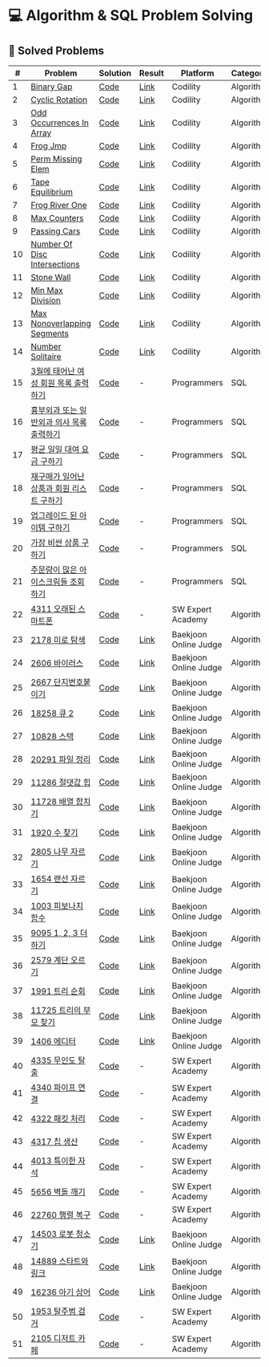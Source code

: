 # 💻 Algorithm & SQL Problem Solving

## 📌 Solved Problems
| # | Problem | Solution | Result | Platform | Category |
|---|---------|----------|--------|----------|----------|
| 1 | [Binary Gap](https://app.codility.com/programmers/lessons/1-iterations/binary_gap/) | [Code](./Codility/1_BinaryGap.py) | [Link](https://app.codility.com/demo/results/training5E535T-RC8/) | Codility | Algorithm |
| 2 | [Cyclic Rotation](https://app.codility.com/programmers/lessons/2-arrays/cyclic_rotation/) | [Code](./Codility/2_CyclicRotation.py) | [Link](https://app.codility.com/demo/results/training9APJJ4-5VG/) | Codility | Algorithm |
| 3 | [Odd Occurrences In Array](https://app.codility.com/programmers/lessons/2-arrays/odd_occurrences_in_array/) | [Code](./Codility/3_OddOccurrencesInArray.py) | [Link](https://app.codility.com/demo/results/trainingSA2U9F-H2T/) | Codility | Algorithm |
| 4 | [Frog Jmp](https://app.codility.com/programmers/lessons/3-time_complexity/frog_jmp/) | [Code](./Codility/4_FrogJmp.py) | [Link](https://app.codility.com/demo/results/training4D6VVV-ZTK/) | Codility | Algorithm |
| 5 | [Perm Missing Elem](https://app.codility.com/programmers/lessons/3-time_complexity/perm_missing_elem/) | [Code](./Codility/5_PermMissingElem.py) | [Link](https://app.codility.com/demo/results/trainingJQNAHH-RMG/) | Codility | Algorithm |
| 6 | [Tape Equilibrium](https://app.codility.com/programmers/lessons/3-time_complexity/tape_equilibrium/) | [Code](./Codility/6_TapeEquilibrium.py) | [Link](https://app.codility.com/demo/results/trainingWG6WZE-FXP/) | Codility | Algorithm |
| 7 | [Frog River One](https://app.codility.com/programmers/lessons/4-counting_elements/frog_river_one/) | [Code](./Codility/7_FrogRiverOne.py) | [Link](https://app.codility.com/demo/results/training3EQEXT-PB5/) | Codility | Algorithm |
| 8 | [Max Counters](https://app.codility.com/programmers/lessons/4-counting_elements/max_counters/) | [Code](./Codility/8_MaxCounters.py) | [Link](https://app.codility.com/demo/results/trainingWJPHE3-HA7/) | Codility | Algorithm |
| 9 | [Passing Cars](https://app.codility.com/programmers/lessons/5-prefix_sums/passing_cars/) | [Code](./Codility/9_PassingCars.py) | [Link](https://app.codility.com/demo/results/training3U95Z8-2NE/) | Codility | Algorithm |
| 10 | [Number Of Disc Intersections](https://app.codility.com/programmers/lessons/6-sorting/number_of_disc_intersections/) | [Code](./Codility/10_NumberOfDiscIntersections.py) | [Link](https://app.codility.com/demo/results/trainingC38T7W-HV7/) | Codility | Algorithm |
| 11 | [Stone Wall](https://app.codility.com/programmers/lessons/7-stacks_and_queues/stone_wall/) | [Code](./Codility/11_StoneWall.py) | [Link](https://app.codility.com/demo/results/trainingNJ9S44-NYK/) | Codility | Algorithm |
| 12 | [Min Max Division](https://app.codility.com/programmers/lessons/14-binary_search_algorithm/min_max_division/) | [Code](./Codility/12_MinMaxDivision.py) | [Link](https://app.codility.com/demo/results/trainingZKD7EF-DUX/) | Codility | Algorithm |
| 13 | [Max Nonoverlapping Segments](https://app.codility.com/programmers/lessons/16-greedy_algorithms/max_nonoverlapping_segments/) | [Code](./Codility/13_MaxNonoverlappingSegments.py) | [Link](https://app.codility.com/demo/results/trainingH6RHUQ-3TY/) | Codility | Algorithm |
| 14 | [Number Solitaire](https://app.codility.com/programmers/lessons/17-dynamic_programming/number_solitaire/) | [Code](./Codility/14_NumberSolitaire.py) | [Link](https://app.codility.com/demo/results/trainingYSTEBG-YX9/) | Codility | Algorithm |
| 15 | [3월에 태어난 여성 회원 목록 출력하기](https://school.programmers.co.kr/learn/courses/30/lessons/131120) | [Code](./Programmers/1_3월에태어난여성회원목록출력하기.sql) | - | Programmers | SQL |
| 16 | [흉부외과 또는 일반외과 의사 목록 출력하기](https://school.programmers.co.kr/learn/courses/30/lessons/132203) | [Code](./Programmers/2_흉부외과또는일반외과의사목록출력하기.sql) | - | Programmers | SQL |
| 17 | [평균 일일 대여 요금 구하기](https://school.programmers.co.kr/learn/courses/30/lessons/151136) | [Code](./Programmers/3_평균일일대여요금구하기.sql) | - | Programmers | SQL |
| 18 | [재구매가 일어난 상품과 회원 리스트 구하기](https://school.programmers.co.kr/learn/courses/30/lessons/131536) | [Code](./Programmers/4_재구매가일어난상품과회원리스트구하기.sql) | - | Programmers | SQL |
| 19 | [업그레이드 된 아이템 구하기](https://school.programmers.co.kr/learn/courses/30/lessons/273711) | [Code](./Programmers/5_업그레이드된아이템구하기.sql) | - | Programmers | SQL |
| 20 | [가장 비싼 상품 구하기](https://school.programmers.co.kr/learn/courses/30/lessons/131697) | [Code](./Programmers/6_가장비싼상품구하기.sql) | - | Programmers | SQL |
| 21 | [주문량이 많은 아이스크림들 조회하기](https://school.programmers.co.kr/learn/courses/30/lessons/133027) | [Code](./Programmers/7_주문량이많은아이스크림들조회하기.sql) | - | Programmers | SQL |
| 22 | [4311 오래된 스마트폰](https://swexpertacademy.com/main/code/problem/problemDetail.do?contestProbId=AWL2vlPKMlQDFAUE) | [Code](./SW-Expert-Academy/4311.%20%5B연습문제%5D%20오래된%20스마트폰/solution.py) | - | SW Expert Academy | Algorithm |
| 23 | [2178 미로 탐색](https://www.acmicpc.net/problem/2178) | [Code](./Baekjoon-Online-Judge/2178.%20미로%20탐색/solution.py) | [Link](https://www.acmicpc.net/source/93287558) | Baekjoon Online Judge | Algorithm |
| 24 | [2606 바이러스](https://www.acmicpc.net/problem/2606) | [Code](./Baekjoon-Online-Judge/2606.%20바이러스/solution.py) | [Link](https://www.acmicpc.net/source/93294365) | Baekjoon Online Judge | Algorithm |
| 25 | [2667 단지번호붙이기](https://www.acmicpc.net/problem/2667) | [Code](Baekjoon-Online-Judge/2667.%20단지번호붙이기/solution.py) | [Link](https://www.acmicpc.net/source/93303571) | Baekjoon Online Judge | Algorithm |
| 26 | [18258 큐 2](https://www.acmicpc.net/problem/18258) | [Code](Baekjoon-Online-Judge/18258.%20큐%202/solution.py) | [Link](https://www.acmicpc.net/source/93309276) | Baekjoon Online Judge | Algorithm |
| 27 | [10828 스택](https://www.acmicpc.net/problem/10828) | [Code](Baekjoon-Online-Judge/10828.%20스택/solution.py) | [Link](https://www.acmicpc.net/source/93326831) | Baekjoon Online Judge | Algorithm |
| 28 | [20291 파일 정리](https://www.acmicpc.net/problem/20291) | [Code](Baekjoon-Online-Judge/20291.%20파일%20정리/solution.py) | [Link](https://www.acmicpc.net/source/93327948) | Baekjoon Online Judge | Algorithm |
| 29 | [11286 절댓값 힙](https://www.acmicpc.net/problem/11286) | [Code](Baekjoon-Online-Judge/11286.%20절댓값%20힙/solution.py) | [Link](https://www.acmicpc.net/source/93334976) | Baekjoon Online Judge | Algorithm |
| 30 | [11728 배열 합치기](https://www.acmicpc.net/problem/11728) | [Code](Baekjoon-Online-Judge/11728.%20배열%20합치기/solution.py) | [Link](https://www.acmicpc.net/source/93347870) | Baekjoon Online Judge | Algorithm |
| 31 | [1920 수 찾기](https://www.acmicpc.net/problem/1920) | [Code](Baekjoon-Online-Judge/1920.%20수%20찾기/solution.py) | [Link](https://www.acmicpc.net/source/93376251) | Baekjoon Online Judge | Algorithm |
| 32 | [2805 나무 자르기](https://www.acmicpc.net/problem/2805) | [Code](Baekjoon-Online-Judge/2805.%20나무%20자르기/solution.py) | [Link](https://www.acmicpc.net/source/93377992) | Baekjoon Online Judge | Algorithm |
| 33 | [1654 랜선 자르기](https://www.acmicpc.net/problem/1654) | [Code](Baekjoon-Online-Judge/1654.%20랜선%20자르기/solution.py) | [Link](https://www.acmicpc.net/source/93384301) | Baekjoon Online Judge | Algorithm |
| 34 | [1003 피보나치 함수](https://www.acmicpc.net/problem/1003) | [Code](Baekjoon-Online-Judge/1003.%20피보나치%20함수/solution.py) | [Link](https://www.acmicpc.net/source/93413690) | Baekjoon Online Judge | Algorithm |
| 35 | [9095 1, 2, 3 더하기](https://www.acmicpc.net/problem/9095) | [Code](Baekjoon-Online-Judge/9095.%201,%202,%203%20더하기/solution.py) | [Link](https://www.acmicpc.net/source/93421298) | Baekjoon Online Judge | Algorithm |
| 36 | [2579 계단 오르기](https://www.acmicpc.net/problem/2579) | [Code](Baekjoon-Online-Judge/2579.%20계단%20오르기/solution.py) | [Link](https://www.acmicpc.net/source/93427977) | Baekjoon Online Judge | Algorithm |
| 37 | [1991 트리 순회](https://www.acmicpc.net/problem/1991) | [Code](Baekjoon-Online-Judge/1991.%20트리%20순회/solution.py) | [Link](https://www.acmicpc.net/source/93451612) | Baekjoon Online Judge | Algorithm |
| 38 | [11725 트리의 부모 찾기](https://www.acmicpc.net/problem/11725) | [Code](Baekjoon-Online-Judge/11725.%20트리의%20부모%20찾기/solution.py) | [Link](https://www.acmicpc.net/source/93460908) | Baekjoon Online Judge | Algorithm |
| 39 | [1406 에디터](https://www.acmicpc.net/problem/1406) | [Code](Baekjoon-Online-Judge/1406.%20에디터/solution.py) | [Link](https://www.acmicpc.net/source/93469965) | Baekjoon Online Judge | Algorithm |
| 40 | [4335 무인도 탈출](https://swexpertacademy.com/main/code/problem/problemDetail.do?contestProbId=AWL6HGz6Ai4DFAUY) | [Code](./SW-Expert-Academy/4335.%20[연습문제]%20무인도%20탈출/solution.py) | - | SW Expert Academy | Algorithm |
| 41 | [4340 파이프 연결](https://swexpertacademy.com/main/code/problem/problemDetail.do?contestProbId=AWL6LhM6A60DFAUY) | [Code](./SW-Expert-Academy/4340.%20[연습문제]%20파이프%20연결/solution.py) | - | SW Expert Academy | Algorithm |
| 42 | [4322 패킷 처리](https://swexpertacademy.com/main/code/problem/problemDetail.do?contestProbId=AWL6D8YaAVkDFAUY) | [Code](./SW-Expert-Academy/4322.%20[연습문제]%20패킷%20처리/solution.py) | - | SW Expert Academy | Algorithm |
| 43 | [4317 칩 생산](https://swexpertacademy.com/main/code/problem/problemDetail.do?contestProbId=AWL21nCaM8wDFAUE) | [Code](./SW-Expert-Academy/4317.%20[연습문제]%20칩%20생산/solution.py) | - | SW Expert Academy | Algorithm |
| 44 | [4013 특이한 자석](https://swexpertacademy.com/main/code/problem/problemDetail.do?contestProbId=AWIeV9sKkcoDFAVH) | [Code](./SW-Expert-Academy/4013.%20[모의%20SW%20역량테스트]%20특이한%20자석/solution.py) | - | SW Expert Academy | Algorithm |
| 45 | [5656 벽돌 깨기](https://swexpertacademy.com/main/code/problem/problemDetail.do?contestProbId=AWXRQm6qfL0DFAUo) | [Code](./SW-Expert-Academy/5656.%20[모의%20SW%20역량테스트]%20벽돌%20깨기/solution.py) | - | SW Expert Academy | Algorithm |
| 46 | [22760 행렬 복구](https://swexpertacademy.com/main/code/problem/problemDetail.do?contestProbId=AZK3q5q6BdMDFAXk) | [Code](./SW-Expert-Academy/22760.%20행렬%20복구/solution.py) | - | SW Expert Academy | Algorithm |
| 47 | [14503 로봇 청소기](https://www.acmicpc.net/problem/14503) | [Code](./Baekjoon-Online-Judge/14503.%20로봇%20청소기/solution.py) | [Link](https://www.acmicpc.net/source/94030640) | Baekjoon Online Judge | Algorithm |
| 48 | [14889 스타트와 링크](https://www.acmicpc.net/problem/14889) | [Code](./Baekjoon-Online-Judge/14889.%20스타트와%20링크/solution.py) | [Link](https://www.acmicpc.net/source/94032582) | Baekjoon Online Judge | Algorithm |
| 49 | [16236 아기 상어](https://www.acmicpc.net/problem/16236) | [Code](./Baekjoon-Online-Judge/16236.%20아기%20상어/solution.py) | [Link](https://www.acmicpc.net/source/94041779) | Baekjoon Online Judge | Algorithm |
| 50 | [1953 탈주범 검거](https://swexpertacademy.com/main/code/problem/problemDetail.do?contestProbId=AV5PpLlKAQ4DFAUq) | [Code](./SW-Expert-Academy/1953.%20[모의%20SW%20역량테스트]%20탈주범%20검거/solution.py) | - | SW Expert Academy | Algorithm |
| 51 | [2105 디저트 카페](https://swexpertacademy.com/main/code/problem/problemDetail.do?contestProbId=AV5VwAr6APYDFAWu) | [Code](./SW-Expert-Academy/2105.%20[모의%20SW%20역량테스트]%20디저트%20카페/solution.py) | - | SW Expert Academy | Algorithm |